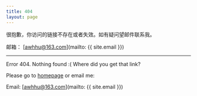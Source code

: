 ```yaml
---
title: 404
layout: page
---
```


很抱歉，你访问的链接不存在或者失效。如有疑问望邮件联系我。

邮箱： [awhhu@163.com](mailto: {{ site.email }})

----
Error 404. Nothing found :( Where did you get that link? 

Please go to [homepage](/) or email me:

Email: [awhhu@163.com](mailto: {{ site.email }})

